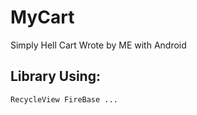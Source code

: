 # MyCart
Simply Hell Cart Wrote by ME with Android

## Library Using:
  `RecycleView
   FireBase
   ...`
